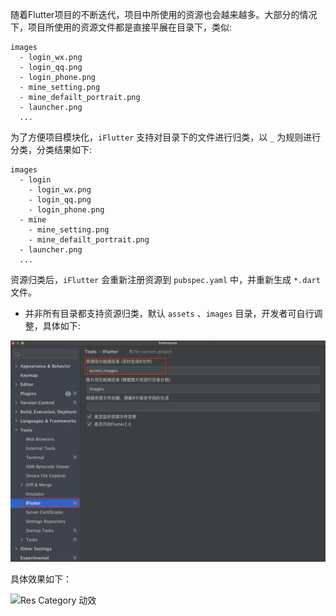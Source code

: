 随着Flutter项目的不断迭代，项目中所使用的资源也会越来越多。大部分的情况下，项目所使用的资源文件都是直接平展在目录下，类似:

```
images
  - login_wx.png
  - login_qq.png
  - login_phone.png
  - mine_setting.png
  - mine_defailt_portrait.png
  - launcher.png
  ...
```

为了方便项目模块化，`iFlutter` 支持对目录下的文件进行归类，以 `_` 为规则进行分类，分类结果如下:

```
images
  - login
    - login_wx.png
    - login_qq.png
    - login_phone.png
  - mine
    - mine_setting.png
    - mine_defailt_portrait.png
  - launcher.png
  ...
```

资源归类后，`iFlutter` 会重新注册资源到 `pubspec.yaml` 中，并重新生成 `*.dart` 文件。

- 并非所有目录都支持资源归类，默认 `assets` 、`images` 目录，开发者可自行调整，具体如下:

![Res Category 配置](../../configs/config_gen_r.png)

具体效果如下：

![Res Category 动效](../../configs/cate_res.gif)
